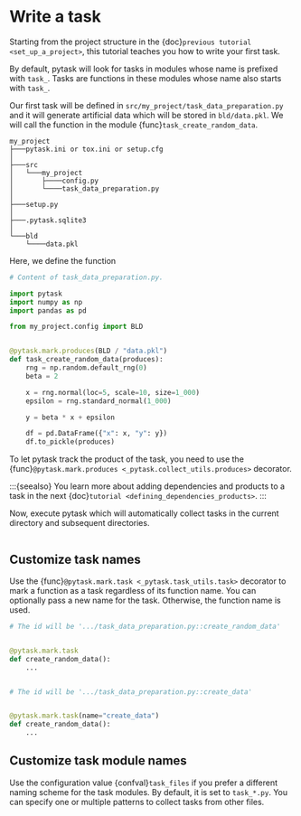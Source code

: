# Write a task

Starting from the project structure in the
{doc}`previous tutorial <set_up_a_project>`, this tutorial teaches you how to
write your first task.

By default, pytask will look for tasks in modules whose name is prefixed with `task_`.
Tasks are functions in these modules whose name also starts with `task_`.

Our first task will be defined in `src/my_project/task_data_preparation.py` and it will
generate artificial data which will be stored in `bld/data.pkl`. We will call the
function in the module {func}`task_create_random_data`.

```
my_project
├───pytask.ini or tox.ini or setup.cfg
│
├───src
│   └───my_project
│       ├────config.py
│       └────task_data_preparation.py
│
├───setup.py
│
├───.pytask.sqlite3
│
└───bld
    └────data.pkl
```

Here, we define the function

```python
# Content of task_data_preparation.py.

import pytask
import numpy as np
import pandas as pd

from my_project.config import BLD


@pytask.mark.produces(BLD / "data.pkl")
def task_create_random_data(produces):
    rng = np.random.default_rng(0)
    beta = 2

    x = rng.normal(loc=5, scale=10, size=1_000)
    epsilon = rng.standard_normal(1_000)

    y = beta * x + epsilon

    df = pd.DataFrame({"x": x, "y": y})
    df.to_pickle(produces)
```

To let pytask track the product of the task, you need to use the
{func}`@pytask.mark.produces <_pytask.collect_utils.produces>` decorator.

:::{seealso}
You learn more about adding dependencies and products to a task in the next
{doc}`tutorial <defining_dependencies_products>`.
:::

Now, execute pytask which will automatically collect tasks in the current directory and
subsequent directories.

```{image} /_static/images/how-to-write-a-task.png
```

## Customize task names

Use the {func}`@pytask.mark.task <_pytask.task_utils.task>` decorator to mark a function
as a task regardless of its function name. You can optionally pass a new name for the
task. Otherwise, the function name is used.

```python
# The id will be '.../task_data_preparation.py::create_random_data'


@pytask.mark.task
def create_random_data():
    ...


# The id will be '.../task_data_preparation.py::create_data'


@pytask.mark.task(name="create_data")
def create_random_data():
    ...
```

## Customize task module names

Use the configuration value {confval}`task_files` if you prefer a different naming
scheme for the task modules. By default, it is set to `task_*.py`. You can specify one
or multiple patterns to collect tasks from other files.
